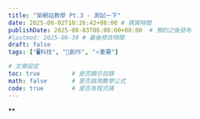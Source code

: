 ```yaml
---
title: "架網站教學 Pt.3 - 測試一下"
date: 2025-08-02T10:26:42+08:00 # 撰寫時間
publishDate: 2025-08-03T06:00:00+08:00  # 預約之後發布
#lastmod: 2025-06-30 # 最後修改時間
draft: false
tags: ["🖥️科技", "📝創作", "⭐️重要"]

# 文章設定
toc: true         # 是否顯示目錄
math: false       # 是否啟用數學公式
code: true        # 是否有程式碼
---
```


**